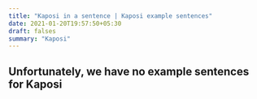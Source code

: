```yaml
---
title: "Kaposi in a sentence | Kaposi example sentences"
date: 2021-01-20T19:57:50+05:30
draft: falses
summary: "Kaposi"
---
```

## Unfortunately, we have no example sentences for Kaposi                 
